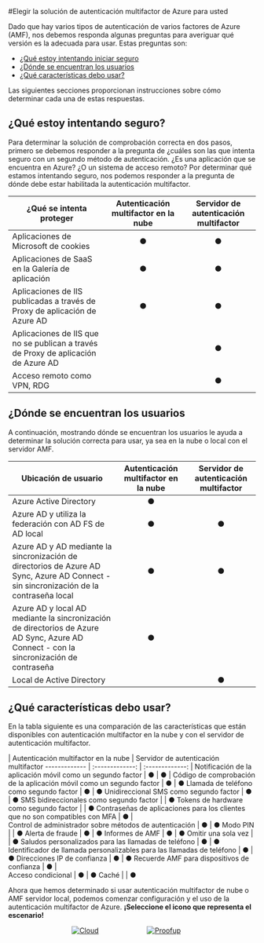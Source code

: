 <properties
    pageTitle="Servidor de Azure AMF nube vs | Microsoft Azure"
    description="Elija la solución de secutiry de autenticación multifactor derecha para cuando se pregunta qué estoy i intenta proteger y ¿dónde están mis usuarios que se encuentra.  A continuación, elija nube AMF Server o AD FS."
    services="multi-factor-authentication"
    documentationCenter=""
    authors="kgremban"
    manager="femila"
    editor="yossib"/>

<tags
    ms.service="multi-factor-authentication"
    ms.workload="identity"
    ms.tgt_pltfrm="na"
    ms.devlang="na"
    ms.topic="get-started-article"
    ms.date="10/14/2016"
    ms.author="kgremban"/>

#<a name="choose-the-azure-multi-factor-authentication-solution-for-you"></a>Elegir la solución de autenticación multifactor de Azure para usted

Dado que hay varios tipos de autenticación de varios factores de Azure (AMF), nos debemos responda algunas preguntas para averiguar qué versión es la adecuada para usar.  Estas preguntas son:

-   [¿Qué estoy intentando iniciar seguro](#what-am-i-trying-to-secure)
-   [¿Dónde se encuentran los usuarios](#where-are-the-users-located)
- [¿Qué características debo usar?](#what-featured-do-i-need)

Las siguientes secciones proporcionan instrucciones sobre cómo determinar cada una de estas respuestas.

## <a name="what-am-i-trying-to-secure"></a>¿Qué estoy intentando seguro?

Para determinar la solución de comprobación correcta en dos pasos, primero se debemos responder a la pregunta de ¿cuáles son las que intenta seguro con un segundo método de autenticación.  ¿Es una aplicación que se encuentra en Azure?  ¿O un sistema de acceso remoto?  Por determinar qué estamos intentando seguro, nos podemos responder a la pregunta de dónde debe estar habilitada la autenticación multifactor.  


¿Qué se intenta proteger| Autenticación multifactor en la nube|Servidor de autenticación multifactor
------------- | :-------------: | :-------------: |
Aplicaciones de Microsoft de cookies|● |● |
Aplicaciones de SaaS en la Galería de aplicación|● |● |
Aplicaciones de IIS publicadas a través de Proxy de aplicación de Azure AD|● |● |
Aplicaciones de IIS que no se publican a través de Proxy de aplicación de Azure AD | |● |
Acceso remoto como VPN, RDG| |● |



## <a name="where-are-the-users-located"></a>¿Dónde se encuentran los usuarios

A continuación, mostrando dónde se encuentran los usuarios le ayuda a determinar la solución correcta para usar, ya sea en la nube o local con el servidor AMF.



Ubicación de usuario| Autenticación multifactor en la nube|Servidor de autenticación multifactor
------------- | :-------------: | :-------------: |
Azure Active Directory|● | |
Azure AD y utiliza la federación con AD FS de AD local|● |● |
Azure AD y AD mediante la sincronización de directorios de Azure AD Sync, Azure AD Connect - sin sincronización de la contraseña local|● |● |
Azure AD y local AD mediante la sincronización de directorios de Azure AD Sync, Azure AD Connect - con la sincronización de contraseña|● | |
Local de Active Directory| |● |

## <a name="what-features-do-i-need"></a>¿Qué características debo usar?

En la tabla siguiente es una comparación de las características que están disponibles con autenticación multifactor en la nube y con el servidor de autenticación multifactor.

 | Autenticación multifactor en la nube | Servidor de autenticación multifactor
------------- | :-------------: | :-------------: |
Notificación de la aplicación móvil como un segundo factor | ● | ● |
Código de comprobación de la aplicación móvil como un segundo factor | ● | ●
Llamada de teléfono como segundo factor | ● | ●
Unidireccional SMS como segundo factor | ● | ●
SMS bidireccionales como segundo factor |  | ●
Tokens de hardware como segundo factor |  | ●
Contraseñas de aplicaciones para los clientes que no son compatibles con MFA | ● |  
Control de administrador sobre métodos de autenticación | ● | ●
Modo PIN |  | ●
Alerta de fraude | ● | ●
Informes de AMF | ● | ●
Omitir una sola vez |  | ●
Saludos personalizados para las llamadas de teléfono | ● | ●
Identificador de llamada personalizables para las llamadas de teléfono | ● | ●
Direcciones IP de confianza | ● | ●
Recuerde AMF para dispositivos de confianza  | ● |  
Acceso condicional | ● | ●
Caché |  | ●

Ahora que hemos determinado si usar autenticación multifactor de nube o AMF servidor local, podemos comenzar configuración y el uso de la autenticación multifactor de Azure. **¡Seleccione el icono que representa el escenario!**

<center>




[![Cloud](./media/multi-factor-authentication-get-started/cloud2.png)](multi-factor-authentication-get-started-cloud.md)&nbsp;&nbsp;&nbsp;&nbsp;&nbsp;&nbsp;&nbsp;&nbsp;&nbsp;&nbsp;&nbsp;&nbsp;&nbsp;&nbsp;&nbsp;&nbsp;&nbsp;&nbsp;&nbsp;&nbsp;&nbsp;&nbsp;&nbsp;&nbsp;&nbsp;[![Proofup](./media/multi-factor-authentication-get-started/server2.png)](multi-factor-authentication-get-started-server.md)  &nbsp;&nbsp;&nbsp;&nbsp;&nbsp;
</center>
